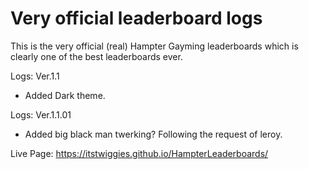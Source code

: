 # Very official leaderboard logs 
This is the very official (real) Hampter
Gayming leaderboards which is clearly one of
the best leaderboards ever.

Logs: Ver.1.1
- Added Dark theme.

Logs: Ver.1.1.01
- Added big black man twerking? Following the request of leroy.

Live Page: https://itstwiggies.github.io/HampterLeaderboards/